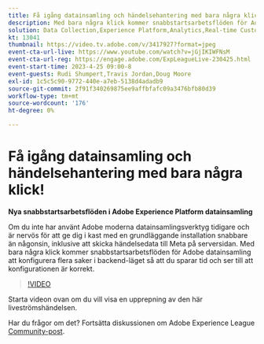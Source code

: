```yaml
---
title: Få igång datainsamling och händelsehantering med bara några klick!
description: Med bara några klick kommer snabbstartsarbetsflöden för Adobe datainsamling att konfigurera flera saker i backend-läget så att du sparar tid och ser till att konfigurationen är korrekt.
solution: Data Collection,Experience Platform,Analytics,Real-time Customer Data Platform,Customer Journey Analytics
kt: 13041
thumbnail: https://video.tv.adobe.com/v/3417927?format=jpeg
event-cta-url-live: https://www.youtube.com/watch?v=jGjIKIWFNsM
event-cta-url-reg: https://engage.adobe.com/ExpLeagueLive-230425.html
event-start-time: 2023-4-25 09:00-8
event-guests: Rudi Shumpert,Travis Jordan,Doug Moore
exl-id: 1c5c5c90-9772-440e-a7eb-5138d4adadb9
source-git-commit: 2f91f340269875ee9affbfafc09a3476bfb80d39
workflow-type: tm+mt
source-wordcount: '176'
ht-degree: 0%

---
```


# Få igång datainsamling och händelsehantering med bara några klick!

**Nya snabbstartsarbetsflöden i Adobe Experience Platform datainsamling**

Om du inte har använt Adobe moderna datainsamlingsverktyg tidigare och är nervös för att ge dig i kast med en grundläggande installation snabbare än någonsin, inklusive att skicka händelsedata till Meta på serversidan. Med bara några klick kommer snabbstartsarbetsflöden för Adobe datainsamling att konfigurera flera saker i backend-läget så att du sparar tid och ser till att konfigurationen är korrekt.

>[!VIDEO](https://video.tv.adobe.com/v/3417927/?quality=12&learn=on)

Starta videon ovan om du vill visa en upprepning av den här liveströmshändelsen.

Har du frågor om det? Fortsätta diskussionen om Adobe Experience League [Community-post](https://experienceleaguecommunities.adobe.com/t5/adobe-experience-platform-data/experience-league-live-post-session-discussion-get-data/m-p/589754#M476).
